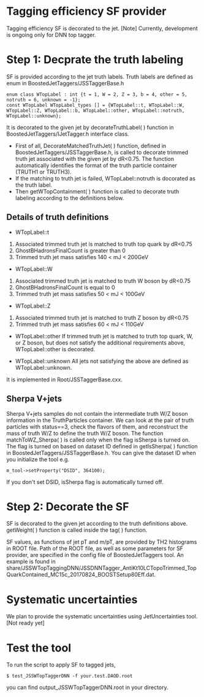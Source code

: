 Tagging efficiency SF provider
===================

Tagging efficiency SF is decorated to the jet.
[Note] Currently, development is ongoing only for DNN top tagger.


Step 1: Decprate the truth labeling
===================

SF is provided according to the jet truth labels.
Truth labels are defined as enum in BoostedJetTaggers/JSSTaggerBase.h
```
enum class WTopLabel : int {t = 1, W = 2, Z = 3, b = 4, other = 5, notruth = 6, unknown = -1};
const WTopLabel WTopLabel_types [] = {WTopLabel::t, WTopLabel::W, WTopLabel::Z, WTopLabel::b, WTopLabel::other, WTopLabel::notruth, WTopLabel::unknown};
```


It is decorated to the given jet by decorateTruthLabel( ) function in BoostedJetTaggers/IJetTagger.h interface class.
* First of all, DecorateMatchedTruthJet( ) function, defined in BoostedJetTaggers/JSSTaggerBase.h, is called to decorate trimmed truth jet associated with the given jet by dR<0.75. The function automatically identifies the format of the truth particle container (TRUTH1 or TRUTH3).
* If the matching to truth jet is failed, WTopLabel::notruth is docorated as the truth label.
* Then getWTopContainment( ) function is called to decorate truth labeling according to the definitions below.

Details of truth definitions
-----------------------------------
* WTopLabel::t
1. Associated trimmed truth jet is matched to truth top quark by dR<0.75
2. GhostBHadronsFinalCount is greater than 0
3. Trimmed truth jet mass satisfies 140 < mJ < 200GeV

* WTopLabel::W
1. Associated trimmed truth jet is matched to truth W boson by dR<0.75
2. GhostBHadronsFinalCount is equal to 0
3. Trimmed truth jet mass satisfies 50 < mJ < 100GeV

* WTopLabel::Z
1. Associated trimmed truth jet is matched to truth Z boson by dR<0.75
2. Trimmed truth jet mass satisfies 60 < mJ < 110GeV

* WTopLabel::other
If trimmed truth jet is matched to truth top quark, W, or Z boson, but does not satisfy the additional requirements above, WTopLabel::other is decorated.

* WTopLabel::unknown
All jets not satisfying the above are defined as WTopLabel::unknown.

It is implemented in Root/JSSTaggerBase.cxx.


Sherpa V+jets
-----------------------------------
Sherpa V+jets samples do not contain the intermediate truth W/Z boson information in the TruthParticles container.
We can look at the pair of truth particles with status==3, check the flavors of them, and reconstruct the mass of truth W/Z to define the truth W/Z boson.
The function matchToWZ_Sherpa( ) is called only when the flag isSherpa is turned on. The flag is turned on based on dataset ID defined in getIsSherpa( ) function in BoostedJetTaggers/JSSTaggerBase.h.
You can give the dataset ID when you initialize the tool e.g.
```
m_tool->setProperty("DSID", 364100);
```
If you don't set DSID, isSherpa flag is automatically turned off.






Step 2: Decorate the SF
===================

SF is decorated to the given jet according to the truth definitions above.
getWeight( ) function is called inside the tag( ) function.

SF values, as functions of jet pT and m/pT, are provided by TH2 histograms in ROOT file.
Path of the ROOT file, as well as some parameters for SF provider, are specified in the config file of BoostedJetTaggers tool.
An example is found in share/JSSWTopTaggingDNN/JSSDNNTagger_AntiKt10LCTopoTrimmed_TopQuarkContained_MC15c_20170824_BOOSTSetup80Eff.dat.




Systematic uncertainties
===================

We plan to provide the systematic uncertainties using JetUncertainties tool.
[Not ready yet]




Test the tool
===================
To run the script to apply SF to tagged jets,
```
$ test_JSSWTopTaggerDNN -f your.test.DAOD.root
```
you can find output_JSSWTopTaggerDNN.root in your directory.
